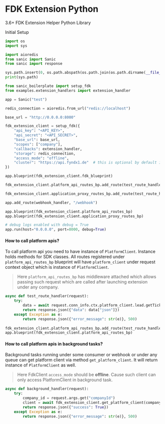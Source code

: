 # FDK Extension Python
3.6+
FDK Extension Helper Python Library

Initial Setup

```python
import os
import sys

import aioredis
from sanic import Sanic
from sanic import response

sys.path.insert(0, os.path.abspath(os.path.join(os.path.dirname(__file__), '..')))
print(sys.path)

from sanic_boilerplate import setup_fdk
from examples.extension_handlers import extension_handler

app = Sanic("test")

redis_connection = aioredis.from_url("redis://localhost")

base_url = "http://0.0.0.0:8000"

fdk_extension_client = setup_fdk({
    "api_key": "<API_KEY>",
    "api_secret": "<API_SECRET>",
    "base_url": base_url,
    "scopes": ["company"],
    "callbacks": extension_handler,
    "storage": redis_connection,
    "access_mode": "offline",
    "cluster": "https://api.fyndx1.de"  # this is optional by default it points to prod.
})

app.blueprint(fdk_extension_client.fdk_blueprint)

fdk_extension_client.platform_api_routes_bp.add_route(test_route_handler, "/test/routes")

fdk_extension_client.application_proxy_routes_bp.add_route(test_route_handler, "/1234")

app.add_route(webhook_handler, "/webhook")

app.blueprint(fdk_extension_client.platform_api_routes_bp)
app.blueprint(fdk_extension_client.application_proxy_routes_bp)

# debug logs enabled with debug = True
app.run(host="0.0.0.0", port=8000, debug=True)

```

#### How to call platform apis?

To call platform api you need to have instance of `PlatformClient`. Instance holds methods for SDK classes. All routes registered under `platform_api_routes_bp` blueprint will have `platform_client` under request context object which is instance of `PlatformClient`.

> Here `platform_api_routes_bp` has middleware attached which allows passing such request which are called after launching extension under any company.

```python
async def test_route_handler(request):
    try:
        data = await request.conn_info.ctx.platform_client.lead.getTicket(id="61b08ec5c63045521bcf124f")
        return response.json({"data": data["json"]})
    except Exception as e:
        return response.json({"error_message": str(e)}, 500)
        
fdk_extension_client.platform_api_routes_bp.add_route(test_route_handler, "/test/routes")
app.blueprint(fdk_extension_client.platform_api_routes_bp)
```

#### How to call platform apis in background tasks?

Background tasks running under some consumer or webhook or under any queue can get platform client via method `get_platform_client`. It will return instance of `PlatformClient` as well. 

> Here FdkClient `access_mode` should be **offline**. Cause such client can only access PlatformClient in background task. 

```python
async def background_handler(request):
    try:
        company_id = request.args.get("companyId")
        client = await fdk_extension_client.get_platform_client(company_id)
        return response.json({"success": True})
    except Exception as e:
        return response.json({"error_message": str(e)}, 500)
```
